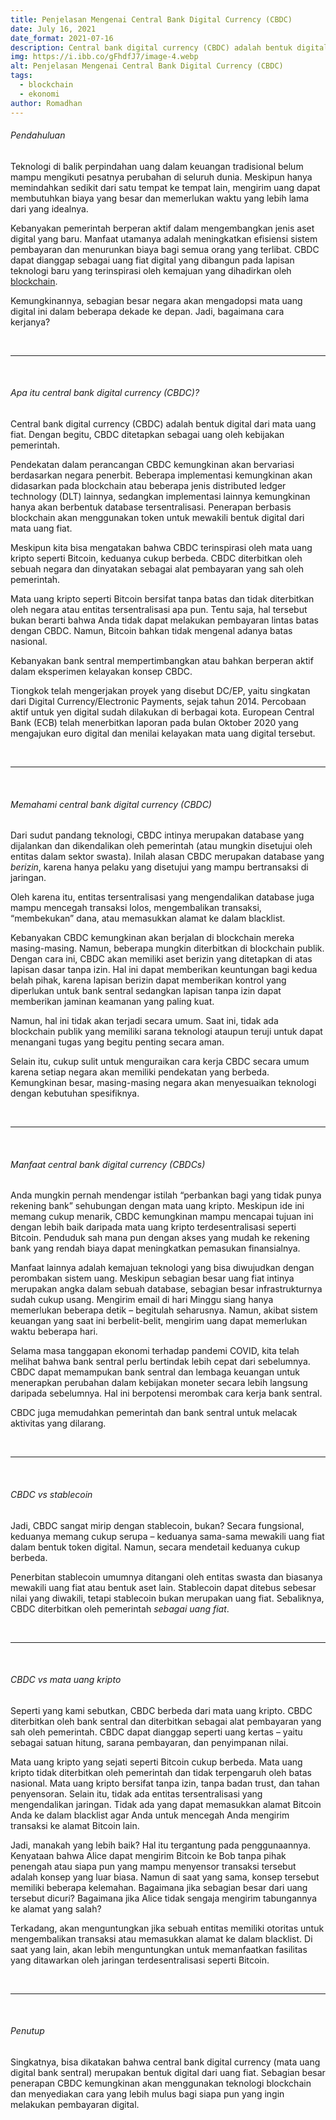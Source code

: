 ```yaml
---
title: Penjelasan Mengenai Central Bank Digital Currency (CBDC)
date: July 16, 2021
date_format: 2021-07-16
description: Central bank digital currency (CBDC) adalah bentuk digital dari mata uang fiat. Dengan begitu, CBDC ditetapkan sebagai uang oleh kebijakan pemerintah.
img: https://i.ibb.co/gFhdfJ7/image-4.webp
alt: Penjelasan Mengenai Central Bank Digital Currency (CBDC)
tags: 
  - blockchain
  - ekonomi
author: Romadhan
---
```


<div class="text-justify grid gap-4">
  <h6 class="ft-h text-primary font-bold">Pendahuluan</h6>
  <p>Teknologi di balik perpindahan uang dalam keuangan tradisional belum mampu mengikuti pesatnya perubahan di seluruh dunia. Meskipun hanya memindahkan sedikit dari satu tempat ke tempat lain, mengirim uang dapat membutuhkan biaya yang besar dan memerlukan waktu yang lebih lama dari yang idealnya.</p>
  <p>Kebanyakan pemerintah berperan aktif dalam mengembangkan jenis aset digital yang baru. Manfaat utamanya adalah meningkatkan efisiensi sistem pembayaran dan menurunkan biaya bagi semua orang yang terlibat. CBDC dapat dianggap sebagai uang fiat digital yang dibangun pada lapisan teknologi baru yang terinspirasi oleh kemajuan yang dihadirkan oleh <a href="https://en.wikipedia.org/wiki/Blockchain.com" target="_blank">blockchain</a>.</p>
  <p>Kemungkinannya, sebagian besar negara akan mengadopsi mata uang digital ini dalam beberapa dekade ke depan. Jadi, bagaimana cara kerjanya?</p>
</div>

<br>
<hr>
<br>

<div class="text-justify grid gap-4">
  <h6 class="ft-h text-primary font-bold">Apa itu central bank digital currency (CBDC)?</h6>
  <p>Central bank digital currency (CBDC) adalah bentuk digital dari mata uang fiat. Dengan begitu, CBDC ditetapkan sebagai uang oleh kebijakan pemerintah.</p>
  <p>Pendekatan dalam perancangan CBDC kemungkinan akan bervariasi berdasarkan negara penerbit. Beberapa implementasi kemungkinan akan didasarkan pada blockchain atau beberapa jenis distributed ledger technology (DLT) lainnya, sedangkan implementasi lainnya kemungkinan hanya akan berbentuk database tersentralisasi. Penerapan berbasis blockchain akan menggunakan token untuk mewakili bentuk digital dari mata uang fiat.</p>
  <p>Meskipun kita bisa mengatakan bahwa CBDC terinspirasi oleh mata uang kripto seperti Bitcoin, keduanya cukup berbeda. CBDC diterbitkan oleh sebuah negara dan dinyatakan sebagai alat pembayaran yang sah oleh pemerintah. </p>
  <p>Mata uang kripto seperti Bitcoin bersifat tanpa batas dan tidak diterbitkan oleh negara atau entitas tersentralisasi apa pun. Tentu saja, hal tersebut bukan berarti bahwa Anda tidak dapat melakukan pembayaran lintas batas dengan CBDC. Namun, Bitcoin bahkan tidak mengenal adanya batas nasional.</p>
  <p>Kebanyakan bank sentral mempertimbangkan atau bahkan berperan aktif dalam eksperimen kelayakan konsep CBDC.</p>
  <p>Tiongkok telah mengerjakan proyek yang disebut DC/EP, yaitu singkatan dari Digital Currency/Electronic Payments, sejak tahun 2014. Percobaan aktif untuk yen digital sudah dilakukan di berbagai kota. European Central Bank (ECB) telah menerbitkan laporan pada bulan Oktober 2020 yang mengajukan euro digital dan menilai kelayakan mata uang digital tersebut.</p>
</div>

<br>
<hr>
<br>

<div class="text-justify grid gap-4">
  <h6 class="ft-h text-primary font-bold">Memahami central bank digital currency (CBDC)</h6>
  <p>Dari sudut pandang teknologi, CBDC intinya merupakan database yang dijalankan dan dikendalikan oleh pemerintah (atau mungkin disetujui oleh entitas dalam sektor swasta). Inilah alasan CBDC merupakan database yang <i>berizin</i>, karena hanya pelaku yang disetujui yang mampu bertransaksi di jaringan.</p>
  <p>Oleh karena itu, entitas tersentralisasi yang mengendalikan database juga mampu mencegah transaksi lolos, mengembalikan transaksi, “membekukan” dana, atau memasukkan alamat ke dalam blacklist.</p>
  <p>Kebanyakan CBDC kemungkinan akan berjalan di blockchain mereka masing-masing. Namun, beberapa mungkin diterbitkan di blockchain publik. Dengan cara ini, CBDC akan memiliki aset berizin yang ditetapkan di atas lapisan dasar tanpa izin. Hal ini dapat memberikan keuntungan bagi kedua belah pihak, karena lapisan berizin dapat memberikan kontrol yang diperlukan untuk bank sentral sedangkan lapisan tanpa izin dapat memberikan jaminan keamanan yang paling kuat.</p>
  <p>Namun, hal ini tidak akan terjadi secara umum. Saat ini, tidak ada blockchain publik yang memiliki sarana teknologi ataupun teruji untuk dapat menangani tugas yang begitu penting secara aman.</p>
  <p>Selain itu, cukup sulit untuk menguraikan cara kerja CBDC secara umum karena setiap negara akan memiliki pendekatan yang berbeda. Kemungkinan besar, masing-masing negara akan menyesuaikan teknologi dengan kebutuhan spesifiknya.</p>
</div>

<br>
<hr>
<br>

<div class="text-justify grid gap-4">
  <h6 class="ft-h text-primary font-bold">Manfaat central bank digital currency (CBDCs)</h6>
  <p>Anda mungkin pernah mendengar istilah “perbankan bagi yang tidak punya rekening bank” sehubungan dengan mata uang kripto. Meskipun ide ini memang cukup menarik, CBDC kemungkinan mampu mencapai tujuan ini dengan lebih baik daripada mata uang kripto terdesentralisasi seperti Bitcoin. Penduduk sah mana pun dengan akses yang mudah ke rekening bank yang rendah biaya dapat meningkatkan pemasukan finansialnya.</p>
  <p>Manfaat lainnya adalah kemajuan teknologi yang bisa diwujudkan dengan perombakan sistem uang. Meskipun sebagian besar uang fiat intinya merupakan angka dalam sebuah database, sebagian besar infrastrukturnya sudah cukup usang. Mengirim email di hari Minggu siang hanya memerlukan beberapa detik – begitulah seharusnya. Namun, akibat sistem keuangan yang saat ini berbelit-belit, mengirim uang dapat memerlukan waktu beberapa hari.</p>
  <p>Selama masa tanggapan ekonomi terhadap pandemi COVID, kita telah melihat bahwa bank sentral perlu bertindak lebih cepat dari sebelumnya. CBDC dapat memampukan bank sentral dan lembaga keuangan untuk menerapkan perubahan dalam kebijakan moneter secara lebih langsung daripada sebelumnya. Hal ini berpotensi merombak cara kerja bank sentral. </p>
  <p>CBDC juga memudahkan pemerintah dan bank sentral untuk melacak aktivitas yang dilarang.</p>
</div>

<br>
<hr>
<br>

<div class="text-justify grid gap-4">
  <h6 class="ft-h text-primary font-bold">CBDC vs stablecoin</h6>
  <p>Jadi, CBDC sangat mirip dengan stablecoin, bukan? Secara fungsional, keduanya memang cukup serupa – keduanya sama-sama mewakili uang fiat dalam bentuk token digital. Namun, secara mendetail keduanya cukup berbeda.</p>
  <p>Penerbitan stablecoin umumnya ditangani oleh entitas swasta dan biasanya mewakili uang fiat atau bentuk aset lain. Stablecoin dapat ditebus sebesar nilai yang diwakili, tetapi stablecoin bukan merupakan uang fiat. Sebaliknya, CBDC diterbitkan oleh pemerintah <i>sebagai uang fiat</i>.</p>
  <p></p>
</div>

<br>
<hr>
<br>

<div class="text-justify grid gap-4">
  <h6 class="ft-h text-primary font-bold">CBDC vs mata uang kripto</h6>
  <p>Seperti yang kami sebutkan, CBDC berbeda dari mata uang kripto. CBDC diterbitkan oleh bank sentral dan diterbitkan sebagai alat pembayaran yang sah oleh pemerintah. CBDC dapat dianggap seperti uang kertas – yaitu sebagai satuan hitung, sarana pembayaran, dan penyimpanan nilai.</p>
  <p>Mata uang kripto yang sejati seperti Bitcoin cukup berbeda. Mata uang kripto tidak diterbitkan oleh pemerintah dan tidak terpengaruh oleh batas nasional. Mata uang kripto bersifat tanpa izin, tanpa badan trust, dan tahan penyensoran. Selain itu, tidak ada entitas tersentralisasi yang mengendalikan jaringan. Tidak ada yang dapat memasukkan alamat Bitcoin Anda ke dalam blacklist agar Anda untuk mencegah Anda mengirim transaksi ke alamat Bitcoin lain.</p>
  <p>Jadi, manakah yang lebih baik? Hal itu tergantung pada penggunaannya. Kenyataan bahwa Alice dapat mengirim Bitcoin ke Bob tanpa pihak penengah atau siapa pun yang mampu menyensor transaksi tersebut adalah konsep yang luar biasa. Namun di saat yang sama, konsep tersebut memiliki beberapa kelemahan. Bagaimana jika sebagian besar dari uang tersebut dicuri? Bagaimana jika Alice tidak sengaja mengirim tabungannya ke alamat yang salah? </p>
  <p>Terkadang, akan menguntungkan jika sebuah entitas memiliki otoritas untuk mengembalikan transaksi atau memasukkan alamat ke dalam blacklist. Di saat yang lain, akan lebih menguntungkan untuk memanfaatkan fasilitas yang ditawarkan oleh jaringan terdesentralisasi seperti Bitcoin.</p>
</div>

<br>
<hr>
<br>

<div class="text-justify grid gap-4">
  <h6 class="ft-h text-primary font-bold">Penutup</h6>
  <p>Singkatnya, bisa dikatakan bahwa central bank digital currency (mata uang digital bank sentral) merupakan bentuk digital dari uang fiat. Sebagian besar penerapan CBDC kemungkinan akan menggunakan teknologi blockchain dan menyediakan cara yang lebih mulus bagi siapa pun yang ingin melakukan pembayaran digital.</p>
</div>